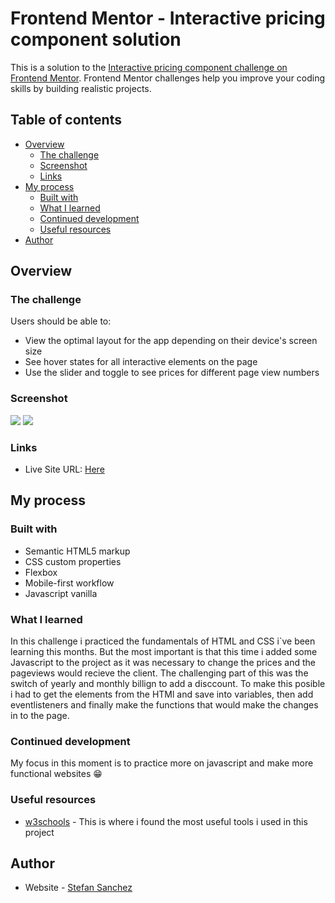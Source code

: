 # Frontend Mentor - Interactive pricing component solution

This is a solution to the [Interactive pricing component challenge on Frontend Mentor](https://www.frontendmentor.io/challenges/interactive-pricing-component-t0m8PIyY8). Frontend Mentor challenges help you improve your coding skills by building realistic projects. 

## Table of contents

- [Overview](#overview)
  - [The challenge](#the-challenge)
  - [Screenshot](#screenshot)
  - [Links](#links)
- [My process](#my-process)
  - [Built with](#built-with)
  - [What I learned](#what-i-learned)
  - [Continued development](#continued-development)
  - [Useful resources](#useful-resources)
- [Author](#author)

## Overview

### The challenge

Users should be able to:

- View the optimal layout for the app depending on their device's screen size
- See hover states for all interactive elements on the page
- Use the slider and toggle to see prices for different page view numbers

### Screenshot

![](./images/mobile-version)
![](./images/desktop-version)

### Links

- Live Site URL: [Here](https://stefansan26.github.io/interactive-pricing-component/)

## My process

### Built with

- Semantic HTML5 markup
- CSS custom properties
- Flexbox
- Mobile-first workflow
- Javascript vanilla

### What I learned

In this challenge i practiced the fundamentals of HTML and CSS i`ve been learning this months.
But the most important is that this time i added some Javascript to the project as it was necessary to change the prices and the pageviews would recieve the client. The challenging part of this was the switch of yearly and monthly billign to add a disccount. 
To make this posible i had to get the elements from the HTMl and save into variables, then add eventlisteners and finally make the functions that would make the changes in to the page.

### Continued development

My focus in this moment is to practice more on javascript and make more functional websites 😁

### Useful resources

- [w3schools](https://www.w3schools.com/) - This is where i found the most useful tools i used in this project
## Author

- Website - [Stefan Sanchez](https://github.com/StefanSan26)


